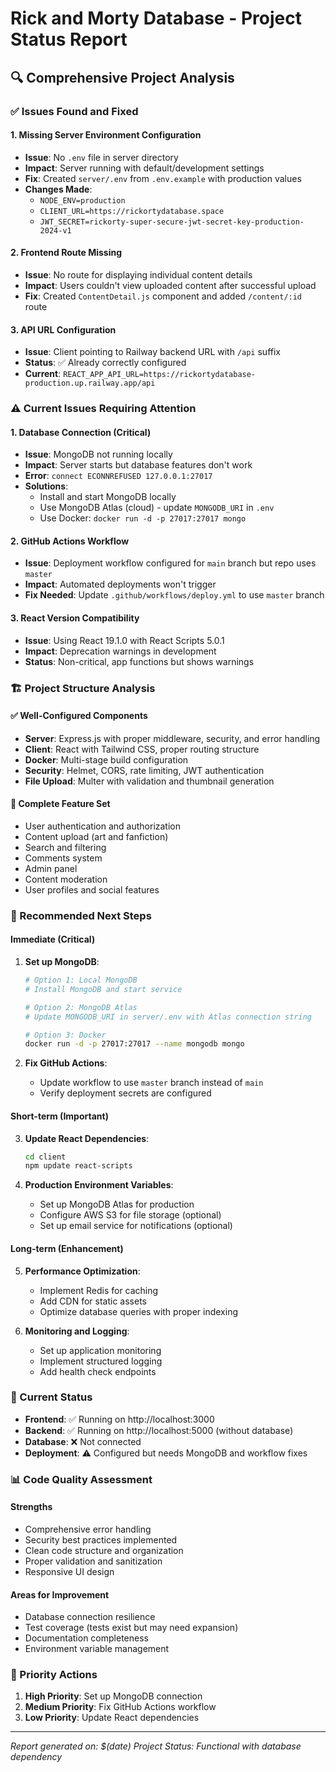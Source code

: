 # Rick and Morty Database - Project Status Report

## 🔍 Comprehensive Project Analysis

### ✅ Issues Found and Fixed

#### 1. **Missing Server Environment Configuration**
- **Issue**: No `.env` file in server directory
- **Impact**: Server running with default/development settings
- **Fix**: Created `server/.env` from `.env.example` with production values
- **Changes Made**:
  - `NODE_ENV=production`
  - `CLIENT_URL=https://rickortydatabase.space`
  - `JWT_SECRET=rickorty-super-secure-jwt-secret-key-production-2024-v1`

#### 2. **Frontend Route Missing**
- **Issue**: No route for displaying individual content details
- **Impact**: Users couldn't view uploaded content after successful upload
- **Fix**: Created `ContentDetail.js` component and added `/content/:id` route

#### 3. **API URL Configuration**
- **Issue**: Client pointing to Railway backend URL with `/api` suffix
- **Status**: ✅ Already correctly configured
- **Current**: `REACT_APP_API_URL=https://rickortydatabase-production.up.railway.app/api`

### ⚠️ Current Issues Requiring Attention

#### 1. **Database Connection (Critical)**
- **Issue**: MongoDB not running locally
- **Impact**: Server starts but database features don't work
- **Error**: `connect ECONNREFUSED 127.0.0.1:27017`
- **Solutions**:
  - Install and start MongoDB locally
  - Use MongoDB Atlas (cloud) - update `MONGODB_URI` in `.env`
  - Use Docker: `docker run -d -p 27017:27017 mongo`

#### 2. **GitHub Actions Workflow**
- **Issue**: Deployment workflow configured for `main` branch but repo uses `master`
- **Impact**: Automated deployments won't trigger
- **Fix Needed**: Update `.github/workflows/deploy.yml` to use `master` branch

#### 3. **React Version Compatibility**
- **Issue**: Using React 19.1.0 with React Scripts 5.0.1
- **Impact**: Deprecation warnings in development
- **Status**: Non-critical, app functions but shows warnings

### 🏗️ Project Structure Analysis

#### ✅ Well-Configured Components
- **Server**: Express.js with proper middleware, security, and error handling
- **Client**: React with Tailwind CSS, proper routing structure
- **Docker**: Multi-stage build configuration
- **Security**: Helmet, CORS, rate limiting, JWT authentication
- **File Upload**: Multer with validation and thumbnail generation

#### 📁 Complete Feature Set
- User authentication and authorization
- Content upload (art and fanfiction)
- Search and filtering
- Comments system
- Admin panel
- Content moderation
- User profiles and social features

### 🔧 Recommended Next Steps

#### Immediate (Critical)
1. **Set up MongoDB**:
   ```bash
   # Option 1: Local MongoDB
   # Install MongoDB and start service
   
   # Option 2: MongoDB Atlas
   # Update MONGODB_URI in server/.env with Atlas connection string
   
   # Option 3: Docker
   docker run -d -p 27017:27017 --name mongodb mongo
   ```

2. **Fix GitHub Actions**:
   - Update workflow to use `master` branch instead of `main`
   - Verify deployment secrets are configured

#### Short-term (Important)
3. **Update React Dependencies**:
   ```bash
   cd client
   npm update react-scripts
   ```

4. **Production Environment Variables**:
   - Set up MongoDB Atlas for production
   - Configure AWS S3 for file storage (optional)
   - Set up email service for notifications (optional)

#### Long-term (Enhancement)
5. **Performance Optimization**:
   - Implement Redis for caching
   - Add CDN for static assets
   - Optimize database queries with proper indexing

6. **Monitoring and Logging**:
   - Set up application monitoring
   - Implement structured logging
   - Add health check endpoints

### 🚀 Current Status

- **Frontend**: ✅ Running on http://localhost:3000
- **Backend**: ✅ Running on http://localhost:5000 (without database)
- **Database**: ❌ Not connected
- **Deployment**: ⚠️ Configured but needs MongoDB and workflow fixes

### 📊 Code Quality Assessment

#### Strengths
- Comprehensive error handling
- Security best practices implemented
- Clean code structure and organization
- Proper validation and sanitization
- Responsive UI design

#### Areas for Improvement
- Database connection resilience
- Test coverage (tests exist but may need expansion)
- Documentation completeness
- Environment variable management

### 🎯 Priority Actions

1. **High Priority**: Set up MongoDB connection
2. **Medium Priority**: Fix GitHub Actions workflow
3. **Low Priority**: Update React dependencies

---

*Report generated on: $(date)*
*Project Status: Functional with database dependency*